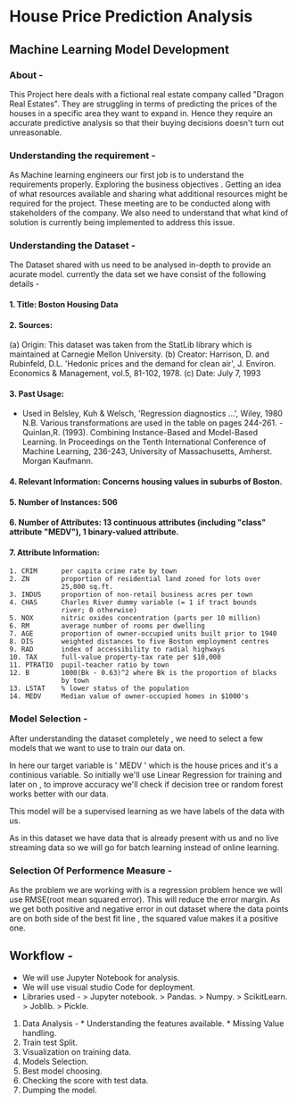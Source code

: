 # House Price Prediction Analysis
## Machine Learning Model Development

### About -
This Project here deals with a fictional real estate company called "Dragon Real Estates". They are struggling in terms of predicting the prices of the houses in a specific area they want to expand in. Hence they require an accurate predictive analysis so that their buying decisions doesn't turn out unreasonable.


### Understanding the requirement -
As Machine learning engineers our first job is to understand the requirements properly. Exploring the business objectives . Getting an idea of what resources available and sharing what additional resources might be required for the project. These meeting are to be conducted along with stakeholders of the company. We also need to understand that what kind of solution is currently being implemented to address this issue.

### Understanding the Dataset -
The Dataset shared with us need to be analysed in-depth to provide an acurate model. currently the data set we have consist of the following details -

#### 1. Title: Boston Housing Data

#### 2. Sources:
   (a) Origin:  This dataset was taken from the StatLib library which is
                maintained at Carnegie Mellon University.
   (b) Creator:  Harrison, D. and Rubinfeld, D.L. 'Hedonic prices and the 
                 demand for clean air', J. Environ. Economics & Management,
                 vol.5, 81-102, 1978.
   (c) Date: July 7, 1993

#### 3. Past Usage:
   -   Used in Belsley, Kuh & Welsch, 'Regression diagnostics ...', Wiley, 
       1980 N.B. Various transformations are used in the table on
       pages 244-261.
    -  Quinlan,R. (1993). Combining Instance-Based and Model-Based Learning.
       In Proceedings on the Tenth International Conference of Machine 
       Learning, 236-243, University of Massachusetts, Amherst. Morgan
       Kaufmann.

#### 4. Relevant Information: Concerns housing values in suburbs of Boston.
#### 5. Number of Instances: 506
#### 6. Number of Attributes: 13 continuous attributes (including "class" attribute "MEDV"), 1 binary-valued attribute.
#### 7. Attribute Information:

    1. CRIM      per capita crime rate by town
    2. ZN        proportion of residential land zoned for lots over 
                 25,000 sq.ft.
    3. INDUS     proportion of non-retail business acres per town
    4. CHAS      Charles River dummy variable (= 1 if tract bounds 
                 river; 0 otherwise)
    5. NOX       nitric oxides concentration (parts per 10 million)
    6. RM        average number of rooms per dwelling
    7. AGE       proportion of owner-occupied units built prior to 1940
    8. DIS       weighted distances to five Boston employment centres
    9. RAD       index of accessibility to radial highways
    10. TAX      full-value property-tax rate per $10,000
    11. PTRATIO  pupil-teacher ratio by town
    12. B        1000(Bk - 0.63)^2 where Bk is the proportion of blacks 
                 by town
    13. LSTAT    % lower status of the population
    14. MEDV     Median value of owner-occupied homes in $1000's

### Model Selection -
After understanding the dataset completely , we need to select a few models that we want to use to train our data on.

In here our target variable is ' MEDV '  which is the house prices and it's a continious variable. So initially we'll use Linear Regression for training and later on , to improve accuracy we'll check if decision tree or random forest works better with our data.

This model will be a supervised learning as we have labels of the data with us.

As in this dataset we have data that is already present with us and no live streaming data so we will go for batch learning instead of online learning.

### Selection Of Performence Measure -
As the problem we are working with is a regression problem hence we will use RMSE(root mean squared error). This will reduce the error margin. As we get both positive and negative error in out dataset where the data points are on both side of the best fit line , the squared value makes it a positive one.

## Workflow -

* We will use Jupyter Notebook for analysis.
* We will use visual studio Code for deployment.
* Libraries used -
       > Jupyter notebook.
       > Pandas.
       > Numpy.
       > ScikitLearn.
       > Joblib.
       > Pickle.

1. Data Analysis -
       * Understanding the features available.
       * Missing Value handling.
2. Train test Split.
3. Visualization on training data.
4. Models Selection.
5. Best model choosing.
6. Checking the score with test data.
7. Dumping the model.






